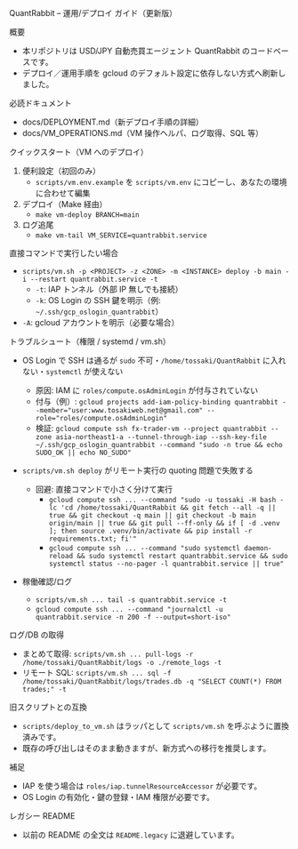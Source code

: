 QuantRabbit – 運用/デプロイ ガイド（更新版）

概要
- 本リポジトリは USD/JPY 自動売買エージェント QuantRabbit のコードベースです。
- デプロイ／運用手順を gcloud のデフォルト設定に依存しない方式へ刷新しました。

必読ドキュメント
- docs/DEPLOYMENT.md（新デプロイ手順の詳細）
- docs/VM_OPERATIONS.md（VM 操作ヘルパ、ログ取得、SQL 等）

クイックスタート（VM へのデプロイ）
1) 便利設定（初回のみ）
   - `scripts/vm.env.example` を `scripts/vm.env` にコピーし、あなたの環境に合わせて編集
2) デプロイ（Make 経由）
   - `make vm-deploy BRANCH=main`
3) ログ追尾
   - `make vm-tail VM_SERVICE=quantrabbit.service`

直接コマンドで実行したい場合
- `scripts/vm.sh -p <PROJECT> -z <ZONE> -m <INSTANCE> deploy -b main -i --restart quantrabbit.service -t`
  - `-t`: IAP トンネル（外部 IP 無しでも接続）
  - `-k`: OS Login の SSH 鍵を明示（例: `~/.ssh/gcp_oslogin_quantrabbit`）
 - `-A`: gcloud アカウントを明示（必要な場合）

トラブルシュート（権限 / systemd / vm.sh）
- OS Login で SSH は通るが `sudo` 不可・`/home/tossaki/QuantRabbit` に入れない・`systemctl` が使えない
  - 原因: IAM に `roles/compute.osAdminLogin` が付与されていない
  - 付与（例）: `gcloud projects add-iam-policy-binding quantrabbit --member="user:www.tosakiweb.net@gmail.com" --role="roles/compute.osAdminLogin"`
  - 検証: `gcloud compute ssh fx-trader-vm --project quantrabbit --zone asia-northeast1-a --tunnel-through-iap --ssh-key-file ~/.ssh/gcp_oslogin_quantrabbit --command "sudo -n true && echo SUDO_OK || echo NO_SUDO"`

- `scripts/vm.sh deploy` がリモート実行の quoting 問題で失敗する
  - 回避: 直接コマンドで小さく分けて実行
    - `gcloud compute ssh ... --command "sudo -u tossaki -H bash -lc 'cd /home/tossaki/QuantRabbit && git fetch --all -q || true && git checkout -q main || git checkout -b main origin/main || true && git pull --ff-only && if [ -d .venv ]; then source .venv/bin/activate && pip install -r requirements.txt; fi'"`
    - `gcloud compute ssh ... --command "sudo systemctl daemon-reload && sudo systemctl restart quantrabbit.service && sudo systemctl status --no-pager -l quantrabbit.service || true"`

- 稼働確認/ログ
  - `scripts/vm.sh ... tail -s quantrabbit.service -t`
  - `gcloud compute ssh ... --command "journalctl -u quantrabbit.service -n 200 -f --output=short-iso"`

ログ/DB の取得
- まとめて取得: `scripts/vm.sh ... pull-logs -r /home/tossaki/QuantRabbit/logs -o ./remote_logs -t`
- リモート SQL: `scripts/vm.sh ... sql -f /home/tossaki/QuantRabbit/logs/trades.db -q "SELECT COUNT(*) FROM trades;" -t`

旧スクリプトとの互換
- `scripts/deploy_to_vm.sh` はラッパとして `scripts/vm.sh` を呼ぶように置換済みです。
- 既存の呼び出しはそのまま動きますが、新方式への移行を推奨します。

補足
- IAP を使う場合は `roles/iap.tunnelResourceAccessor` が必要です。
- OS Login の有効化・鍵の登録・IAM 権限が必要です。

レガシー README
- 以前の README の全文は `README.legacy` に退避しています。
